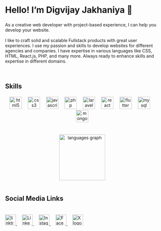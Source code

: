 
<h1 align="left">Hello! I’m Digvijay Jakhaniya 👋</h1>

###

<p align="left">As a creative web developer with project-based experience, I can help you develop your website.<br><br>I like to craft solid and scalable Fullstack products with great user experiences. I use my passion and skills to develop websites for different agencies and companies. I have expertise in various languages like CSS, HTML, React.js, PHP, and many more. Always ready to enhance skills and expertise in different domains.</p>


<br clear="both">
<h2 align="left">Skills</h2>

###


<div align="center">
  <img src="https://cdn.jsdelivr.net/gh/devicons/devicon/icons/html5/html5-original.svg" height="40" alt="html5 logo"  />
  <img width="12" />
  <img src="https://cdn.simpleicons.org/css3/1572B6" height="40" alt="css3 logo"  />
  <img width="12" />
  <img src="https://cdn.jsdelivr.net/gh/devicons/devicon/icons/javascript/javascript-original.svg" height="40" alt="javascript logo"  />
  <img width="12" />
  <img src="https://cdn.simpleicons.org/php/777BB4" height="40" alt="php logo"  />
  <img width="12" />
  <img src="https://cdn.simpleicons.org/laravel/FF2D20" height="40" alt="laravel logo"  />
  <img width="12" />
  <img src="https://cdn.jsdelivr.net/gh/devicons/devicon/icons/react/react-original.svg" height="40" alt="react logo"  />
  <img width="12" />
  <img src="https://cdn.simpleicons.org/flutter/02569B" height="40" alt="flutter logo"  />
  <img width="12" />
  <img src="https://cdn.simpleicons.org/mysql/4479A1" height="40" alt="mysql logo"  />
  <img width="12" />
  <img src="https://cdn.simpleicons.org/mongodb/47A248" height="40" alt="mongodb logo"  />
</div>  

###

<br clear="both">

<div align="center">
  <img src="https://github-readme-stats.vercel.app/api/top-langs?username=DigvijayJakhaniya&locale=en&hide_title=false&layout=compact&card_width=320&langs_count=5&theme=dracula&hide_border=false&order=2" height="150" alt="languages graph"  />
</div>

<br clear="both">
<h2 align="left">Social Media Links</h2>

###

<br clear="both">
<div align="left">
  
  <a href="https://linktr.ee/digvijay.jakhaniya" target="_blank">
     <img src="https://cdn.simpleicons.org/linktree" height="35" alt="linktree logo"  />
  </a>
  <img width="12" />
  
  <a href="https://www.linkedin.com/in/digvijay-jakhaniya-40a1791a7/" target="_blank">
     <img src="https://cdn.simpleicons.org/Linkedin" height="35" alt="Linkedin logo"  />
  </a>
  <img width="12" />
  
  <a href="https://www.instagram.com/digvijay.jakhaniya/" target="_blank">
     <img src="https://cdn.simpleicons.org/instagram" height="35" alt="Instagram logo"  />
  </a>
  <img width="12" />
  
  <a href="https://www.facebook.com/digvijay.jakhaniyaaa" target="_blank">
     <img src="https://cdn.simpleicons.org/facebook" height="35" alt="Facebook logo"  />
  </a>
  <img width="12" />
  
  <a href="https://twitter.com/Digvijay__02" target="_blank">
     <img src="https://cdn.simpleicons.org/X/ffff" height="35" alt="X logo"  />
  </a>
  
</div>

